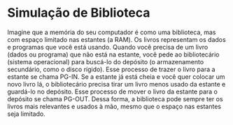 # Simulação de Biblioteca

Imagine que a memória do seu computador é como uma biblioteca, mas com espaço limitado nas estantes (a RAM). Os livros representam os dados e programas que você está usando.
Quando você precisa de um livro (dados ou programa) que não está na estante, você pede ao bibliotecário (sistema operacional) para buscá-lo do depósito (o armazenamento secundário, como o disco rígido). Esse processo de trazer o livro para a estante se chama PG-IN.
Se a estante já está cheia e você quer colocar um novo livro lá, o bibliotecário precisa tirar um livro menos usado da estante e guardá-lo no depósito. Esse processo de mover o livro da estante para o depósito se chama PG-OUT.
Dessa forma, a biblioteca pode sempre ter os livros mais relevantes e usados à mão, mesmo que o espaço nas estantes seja limitado.
